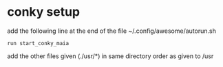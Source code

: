 # conky setup

add the following line at the end of the file ~/.config/awesome/autorun.sh

`run start_conky_maia`

add the other files given (./usr/*) in same directory order as given to /usr
